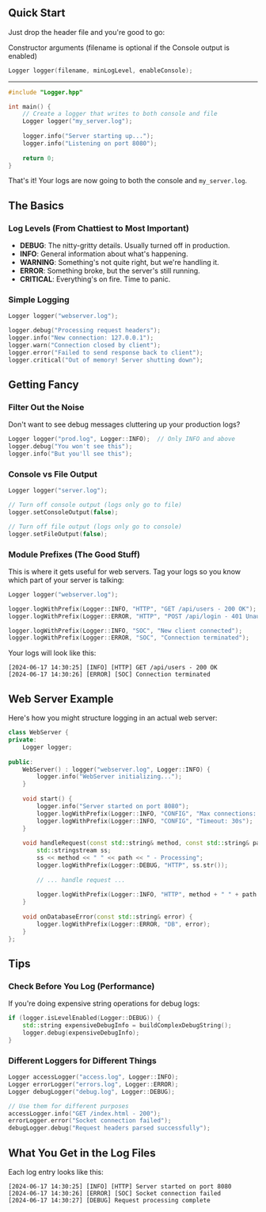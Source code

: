 ## Quick Start

Just drop the header file and you're good to go:

Constructor arguments (filename is optional if the Console output is enabled)
```cpp
Logger logger(filename, minLogLevel, enableConsole);
```

---

```cpp
#include "Logger.hpp"

int main() {
    // Create a logger that writes to both console and file
    Logger logger("my_server.log");
    
    logger.info("Server starting up...");
    logger.info("Listening on port 8080");
    
    return 0;
}
```

That's it! Your logs are now going to both the console and `my_server.log`.

## The Basics

### Log Levels (From Chattiest to Most Important)

- **DEBUG**: The nitty-gritty details. Usually turned off in production.
- **INFO**: General information about what's happening.
- **WARNING**: Something's not quite right, but we're handling it.
- **ERROR**: Something broke, but the server's still running.
- **CRITICAL**: Everything's on fire. Time to panic.

### Simple Logging

```cpp
Logger logger("webserver.log");

logger.debug("Processing request headers");
logger.info("New connection: 127.0.0.1");
logger.warn("Connection closed by client");
logger.error("Failed to send response back to client");
logger.critical("Out of memory! Server shutting down");
```

## Getting Fancy

### Filter Out the Noise

Don't want to see debug messages cluttering up your production logs?

```cpp
Logger logger("prod.log", Logger::INFO);  // Only INFO and above
logger.debug("You won't see this");
logger.info("But you'll see this");
```

### Console vs File Output

```cpp
Logger logger("server.log");

// Turn off console output (logs only go to file)
logger.setConsoleOutput(false);

// Turn off file output (logs only go to console)
logger.setFileOutput(false);
```

### Module Prefixes (The Good Stuff)

This is where it gets useful for web servers. Tag your logs so you know which part of your server is talking:

```cpp
Logger logger("webserver.log");

logger.logWithPrefix(Logger::INFO, "HTTP", "GET /api/users - 200 OK");
logger.logWithPrefix(Logger::ERROR, "HTTP", "POST /api/login - 401 Unauthorized");

logger.logWithPrefix(Logger::INFO, "SOC", "New client connected");
logger.logWithPrefix(Logger::ERROR, "SOC", "Connection terminated");
```

Your logs will look like this:
```
[2024-06-17 14:30:25] [INFO] [HTTP] GET /api/users - 200 OK
[2024-06-17 14:30:26] [ERROR] [SOC] Connection terminated
```

## Web Server Example

Here's how you might structure logging in an actual web server:

```cpp
class WebServer {
private:
    Logger logger;
    
public:
    WebServer() : logger("webserver.log", Logger::INFO) {
        logger.info("WebServer initializing...");
    }
    
    void start() {
        logger.info("Server started on port 8080");
        logger.logWithPrefix(Logger::INFO, "CONFIG", "Max connections: 1000");
        logger.logWithPrefix(Logger::INFO, "CONFIG", "Timeout: 30s");
    }
    
    void handleRequest(const std::string& method, const std::string& path) {
        std::stringstream ss;
        ss << method << " " << path << " - Processing";
        logger.logWithPrefix(Logger::DEBUG, "HTTP", ss.str());
        
        // ... handle request ...
        
        logger.logWithPrefix(Logger::INFO, "HTTP", method + " " + path + " - 200 OK");
    }
    
    void onDatabaseError(const std::string& error) {
        logger.logWithPrefix(Logger::ERROR, "DB", error);
    }
};
```

## Tips

### Check Before You Log (Performance)

If you're doing expensive string operations for debug logs:

```cpp
if (logger.isLevelEnabled(Logger::DEBUG)) {
    std::string expensiveDebugInfo = buildComplexDebugString();
    logger.debug(expensiveDebugInfo);
}
```

### Different Loggers for Different Things

```cpp
Logger accessLogger("access.log", Logger::INFO);
Logger errorLogger("errors.log", Logger::ERROR);
Logger debugLogger("debug.log", Logger::DEBUG);

// Use them for different purposes
accessLogger.info("GET /index.html - 200");
errorLogger.error("Socket connection failed");
debugLogger.debug("Request headers parsed successfully");
```

## What You Get in the Log Files

Each log entry looks like this:
```
[2024-06-17 14:30:25] [INFO] [HTTP] Server started on port 8080
[2024-06-17 14:30:26] [ERROR] [SOC] Socket connection failed
[2024-06-17 14:30:27] [DEBUG] Request processing complete
```

